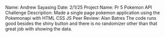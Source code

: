 Name: Andrew Sayasing
Date: 2/1/25
Project Name: Pr 5 Pokemon API Challenge
Description: Made a single page pokemon application using the Pokemonapi with HTML CSS JS
Peer Review: Alan Batres 
The code runs good besides the shiny button and there is no randomizer other than that great job with showing the data.
